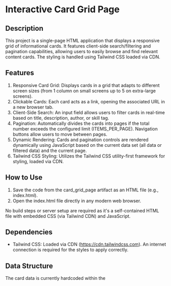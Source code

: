# Interactive Card Grid Page

## Description
This project is a single-page HTML application that displays a responsive grid of informational cards. It features client-side search/filtering and pagination capabilities, allowing users to easily browse and find relevant content cards. The styling is handled using Tailwind CSS loaded via CDN.

## Features
1. Responsive Card Grid: Displays cards in a grid that adapts to different screen sizes (from 1 column on small screens up to 5 on extra-large screens).
1. Clickable Cards: Each card acts as a link, opening the associated URL in a new browser tab.
1. Client-Side Search: An input field allows users to filter cards in real-time based on title, description, author, or skill tag.
1. Pagination: Automatically divides the cards into pages if the total number exceeds the configured limit (ITEMS_PER_PAGE). Navigation buttons allow users to move between pages.
1. Dynamic Rendering: Cards and pagination controls are rendered dynamically using JavaScript based on the current data set (all data or filtered data) and the current page.
1. Tailwind CSS Styling: Utilizes the Tailwind CSS utility-first framework for styling, loaded via CDN.

## How to Use
1. Save the code from the card_grid_page artifact as an HTML file (e.g., index.html).
2. Open the index.html file directly in any modern web browser.

No build steps or server setup are required as it's a self-contained HTML file with embedded CSS (via Tailwind CDN) and JavaScript.

## Dependencies
- Tailwind CSS: Loaded via CDN (https://cdn.tailwindcss.com). An internet connection is required for the styles to apply correctly.

## Data Structure
The card data is currently hardcoded within the <script> tag in the HTML file as a JavaScript array of objects. Each card object follows this structure:

```json
{
  id: Number,           // Unique identifier (currently unused but good practice)
  title: String,        // Main title of the card
  publishedDate: String,// Date string (e.g., "March 1, 2025")
  description: String,  // Descriptive text content
  linkUrl: String,      // URL the card links to
  author: String,       // Name of the author/creator
  skill: String         // Skill category/tag (e.g., "Python", "CSS")
}
```

## Future Enhancements
1. Fetch Data from API: Load card data dynamically from an external API instead of hardcoding it.
1. Advanced Filtering/Sorting: Add options to sort cards (e.g., by date, title) or filter by specific skills/authors using dropdowns or checkboxes.
1. Line Clamp Plugin: Officially include the @tailwindcss/line-clamp plugin (requires a build step or alternative CDN) for more robust description truncation.
1. State Management: For more complex versions, consider a simple state management approach.
1. Accessibility Improvements: Further review and enhance accessibility features (e.g., more descriptive aria-labels, keyboard navigation testing).
1. Loading State: Add a visual indicator while data might be loading (more relevant if fetching from an API).
1. Error Handling: Implement more robust error handling, especially if fetching data externally.